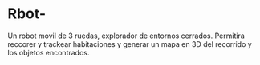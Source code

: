 # Rbot-
Un robot movil de 3 ruedas, explorador de entornos cerrados. Permitira reccorer y trackear habitaciones y generar un mapa en 3D del recorrido y los objetos encontrados.

